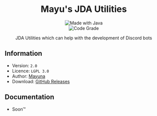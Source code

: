 <p align="center">
  <h1 align="center">Mayu's JDA Utilities</h1>
</p>
<p align="center">
  <img src="http://ForTheBadge.com/images/badges/made-with-java.svg" alt="Made with Java">
  <br>
  <img src="https://www.code-inspector.com/project/29506/status/svg" alt="Code Grade">
</p>
<p align="center">
    JDA Utilities which can help with the development of Discord bots
</p>

## Information
- Version: `2.0`
- Licence: `LGPL 3.0`
- Author: [Mayuna](https://mayuna.dev)
- Download: [GitHub Releases](https://github.com/lilmayu/MayusJDAUtilities/releases)

## Documentation
- Soon:tm:
